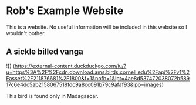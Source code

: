 # Rob's Example Website

This is a website. No useful information will be included in this website so I wouldn't bother.

## A sickle billed vanga

![] (https://external-content.duckduckgo.com/iu/?u=https%3A%2F%2Fcdn.download.ams.birds.cornell.edu%2Fapi%2Fv1%2Fasset%2F211876681%2F1800&f=1&nofb=1&ipt=4ae8d537472038072b58917c6e4dc5ab2158067518fdc9a8cc091b79c9afaf93&ipo=images)

This bird is found only in Madagascar.